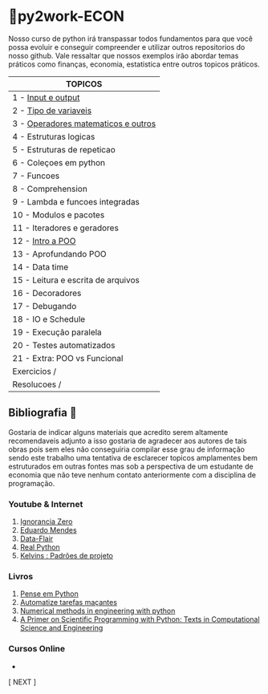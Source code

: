 # :game_die:py2work-ECON

  Nosso curso de python irá transpassar todos fundamentos para que você possa evoluir e conseguir compreender e utilizar outros repositorios do nosso github. 
  Vale ressaltar que nossos exemplos irão abordar temas práticos como finanças, economia, estatistica entre outros topicos práticos.

TOPICOS|
------------ |
1 - [Input e output](https://github.com/Ratarca/py2work-ECON/blob/master/%23Leituras/01%20-%20input%20e%20output%20-%20py2work.ipynb)|
2 - [Tipo de variaveis](https://github.com/Ratarca/py2work-ECON/blob/master/%23Leituras/02%20-%20Tipos%20de%20variaveis%20-%20py2work%20.ipynb) |
3 - [Operadores matematicos e outros](https://github.com/Ratarca/py2work-ECON/blob/master/%23Leituras/03%20-%20operadores%20aritmeticos%20entre%20outros%20-%20py2work.ipynb) |
4 - Estruturas logicas |
5 - Estruturas de repeticao|
6 - Coleçoes em python |
7 - Funcoes |
8 - Comprehension |
9 - Lambda e funcoes integradas|
10 - Modulos e pacotes |
11 - Iteradores e geradores |
12 - [Intro a POO](https://github.com/Ratarca/py2work-ECON/blob/master/%23Leituras/12%20-%20Introducao%20a%20POO.ipynb) |
13 - Aprofundando POO |
14 - Data time |
15 - Leitura e escrita de arquivos |
16 - Decoradores |
17 - Debugando|
18 - IO e Schedule |
19 - Execução paralela |
20 - Testes automatizados|
21 - Extra: POO vs Funcional|
Exercicios / |
Resolucoes / |

## Bibliografia :book:

 Gostaria de indicar alguns materiais que acredito serem altamente recomendaveis adjunto a isso gostaria de agradecer aos autores de tais obras pois sem eles não conseguiria compilar esse grau de informação sendo este trabalho uma tentativa de esclarecer topicos amplamentes bem estruturados em outras fontes mas sob a perspectiva de um estudante de economia que não teve nenhum contato anteriormente com a disciplina de programação.

### Youtube & Internet

1. [Ignorancia Zero](https://www.youtube.com/channel/UCmjj41YfcaCpZIkU-oqVIIw)
2. [Eduardo Mendes](https://www.youtube.com/user/mendesesduardo)
3. [Data-Flair](https://data-flair.training/blogs/python-tutorials-home/)
4. [Real Python](https://realpython.com/)
5. [Kelvins : Padrões de projeto ](https://github.com/kelvins/design-patterns-python)

### Livros
1. [Pense em Python](https://www.amazon.com.br/Pense-Python-Como-Cientista-Computa%C3%A7%C3%A3o/dp/8575225081/ref=sr_1_6?__mk_pt_BR=%C3%85M%C3%85%C5%BD%C3%95%C3%91&keywords=python&qid=1561146517&s=gateway&sr=8-6)
2. [Automatize tarefas maçantes](https://www.amazon.com.br/Automatize-Tarefas-Ma%C3%A7antes-com-Python/dp/8575224468/ref=sr_1_5?__mk_pt_BR=%C3%85M%C3%85%C5%BD%C3%95%C3%91&keywords=python&qid=1561146517&s=gateway&sr=8-5)
3. [Numerical methods in engineering with python](https://www.amazon.com.br/Numerical-Methods-Engineering-Python-English-ebook/dp/B01NBMYQZH/ref=sr_1_1?__mk_pt_BR=%C3%85M%C3%85%C5%BD%C3%95%C3%91&keywords=numerical+methods+in+engineering+python&qid=1561146665&s=gateway&sr=8-1)
4. [A Primer on Scientific Programming with Python: Texts in Computational Science and Engineering](https://www.amazon.com.br/Primer-Scientific-Programming-Python-Computational-ebook/dp/B079BVNRNS/ref=sr_1_14?__mk_pt_BR=%C3%85M%C3%85%C5%BD%C3%95%C3%91&keywords=python+scientific&qid=1561146556&s=gateway&sr=8-14)

### Cursos Online
-

[ NEXT ]
